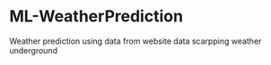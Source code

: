 # ML-WeatherPrediction
Weather prediction using data from website data scarpping weather underground
